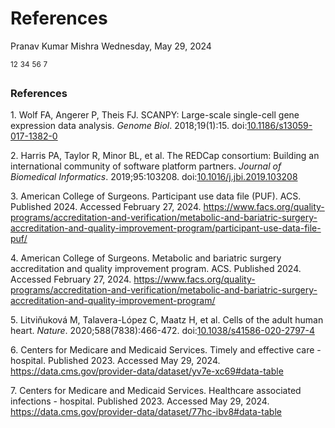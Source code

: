 # References
Pranav Kumar Mishra
Wednesday, May 29, 2024

<sup>1</sup><sup>2</sup> <sup>3</sup><sup>4</sup>
<sup>5</sup><sup>6</sup> <sup>7</sup>

### References

<div id="refs" class="references csl-bib-body">

<div id="ref-wolf_scanpy_2018" class="csl-entry">

<span class="csl-left-margin">1.
</span><span class="csl-right-inline">Wolf FA, Angerer P, Theis FJ.
SCANPY: Large-scale single-cell gene expression data analysis. *Genome
Biol*. 2018;19(1):15.
doi:[10.1186/s13059-017-1382-0](https://doi.org/10.1186/s13059-017-1382-0)</span>

</div>

<div id="ref-harris_redcap_2019" class="csl-entry">

<span class="csl-left-margin">2.
</span><span class="csl-right-inline">Harris PA, Taylor R, Minor BL, et
al. The REDCap consortium: Building an international community of
software platform partners. *Journal of Biomedical Informatics*.
2019;95:103208.
doi:[10.1016/j.jbi.2019.103208](https://doi.org/10.1016/j.jbi.2019.103208)</span>

</div>

<div id="ref-american_college_of_surgeons_participant_2024"
class="csl-entry">

<span class="csl-left-margin">3.
</span><span class="csl-right-inline">American College of Surgeons.
Participant use data file (PUF). ACS. Published 2024. Accessed February
27, 2024.
<https://www.facs.org/quality-programs/accreditation-and-verification/metabolic-and-bariatric-surgery-accreditation-and-quality-improvement-program/participant-use-data-file-puf/></span>

</div>

<div id="ref-american_college_of_surgeons_metabolic_2024"
class="csl-entry">

<span class="csl-left-margin">4.
</span><span class="csl-right-inline">American College of Surgeons.
Metabolic and bariatric surgery accreditation and quality improvement
program. ACS. Published 2024. Accessed February 27, 2024.
<https://www.facs.org/quality-programs/accreditation-and-verification/metabolic-and-bariatric-surgery-accreditation-and-quality-improvement-program/></span>

</div>

<div id="ref-litvinukova_cells_2020" class="csl-entry">

<span class="csl-left-margin">5.
</span><span class="csl-right-inline">Litviňuková M, Talavera-López C,
Maatz H, et al. Cells of the adult human heart. *Nature*.
2020;588(7838):466-472.
doi:[10.1038/s41586-020-2797-4](https://doi.org/10.1038/s41586-020-2797-4)</span>

</div>

<div id="ref-centers_for_medicare_and_medicaid_services_timely_2023"
class="csl-entry">

<span class="csl-left-margin">6.
</span><span class="csl-right-inline">Centers for Medicare and Medicaid
Services. Timely and effective care - hospital. Published 2023. Accessed
May 29, 2024.
<https://data.cms.gov/provider-data/dataset/yv7e-xc69#data-table></span>

</div>

<div id="ref-centers_for_medicare_and_medicaid_services_healthcare_2023"
class="csl-entry">

<span class="csl-left-margin">7.
</span><span class="csl-right-inline">Centers for Medicare and Medicaid
Services. Healthcare associated infections - hospital. Published 2023.
Accessed May 29, 2024.
<https://data.cms.gov/provider-data/dataset/77hc-ibv8#data-table></span>

</div>

</div>
